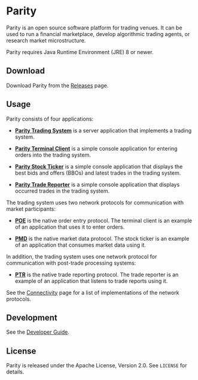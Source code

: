Parity
======

Parity is an open source software platform for trading venues. It can be
used to run a financial marketplace, develop algorithmic trading agents,
or research market microstructure.

Parity requires Java Runtime Environment (JRE) 8 or newer.


Download
--------

Download Parity from the [Releases][] page.

  [Releases]: https://github.com/jvirtanen/parity/wiki/Releases


Usage
-----

Parity consists of four applications:

  - [**Parity Trading System**](parity-system) is a server application that
    implements a trading system.

  - [**Parity Terminal Client**](parity-client) is a simple console application
    for entering orders into the trading system.

  - [**Parity Stock Ticker**](parity-ticker) is a simple console application
    that displays the best bids and offers (BBOs) and latest trades in the
    trading system.

  - [**Parity Trade Reporter**](parity-reporter) is a simple console
    application that displays occurred trades in the trading system.

The trading system uses two network protocols for communication with market
participants:

  - [**POE**](parity-net/doc/POE.md) is the native order entry protocol. The
    terminal client is an example of an application that uses it to enter
    orders.

  - [**PMD**](parity-net/doc/PMD.md) is the native market data protocol. The
    stock ticker is an example of an application that consumes market data
    using it.

In addition, the trading system uses one network protocol for communication
with post-trade processing systems:

  - [**PTR**](parity-net/doc/PTR.md) is the native trade reporting protocol.
    The trade reporter is an example of an application that listens to trade
    reports using it.

See the [Connectivity][] page for a list of implementations of the network
protocols.

  [Connectivity]: https://github.com/jvirtanen/parity/wiki/Connectivity


Development
-----------

See the [Developer Guide](HACKING.md).


License
-------

Parity is released under the Apache License, Version 2.0. See `LICENSE` for
details.
